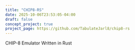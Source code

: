 ```yaml
---
title: "CHIP8-RS"
date: 2025-10-06T23:53:05-04:00
draft: false
concept_project: true
project_page: https://github.com/TabulateJarl8/chip8-rs
---
```


CHIP-8 Emulator Written in Rust
